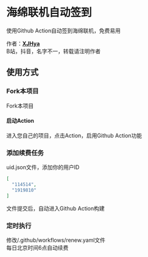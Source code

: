 # 海绵联机自动签到

使用Github Action自动签到海绵联机，免费易用<br>

作者：**[XJHya](https://github.com/xjh2009)**<br>
B站，抖音，名字不一，转载请注明作者<br>

## 使用方式

### Fork本项目
Fork本项目<br>
#### 启动Action
进入您自己的项目，点击Action，启用Github Action功能<br>

### 添加续费任务
uid.json文件，添加你的用户ID
<br>
```json
[
  "114514",
  "1919810"
]
```
文件提交后，自动进入Github Action构建

### 定时执行
修改/.github/workflows/renew.yaml文件 <br>
每日北京时间6点自动续费<br>
